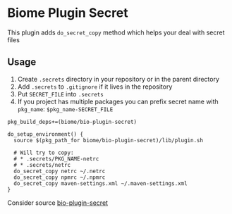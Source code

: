 # Biome Plugin Secret

This plugin adds `do_secret_copy` method which helps your deal with secret files

## Usage

1. Create `.secrets` directory in your repository or in the parent directory
2. Add `.secrets` to `.gitignore` if it lives in the repository
3. Put `SECRET_FILE` into `.secrets`
4. If you project has multiple packages you can prefix secret name with `pkg_name`: `$pkg_name-SECRET_FILE`

```
pkg_build_deps+=(biome/bio-plugin-secret)

do_setup_environment() {
  source $(pkg_path_for biome/bio-plugin-secret)/lib/plugin.sh

  # Will try to copy:
  # * .secrets/PKG_NAME-netrc
  # * .secrets/netrc
  do_secret_copy netrc ~/.netrc
  do_secret_copy npmrc ~/.npmrc
  do_secret_copy maven-settings.xml ~/.maven-settings.xml
}
```

Consider source [bio-plugin-secret](habitat/lib/plugin.sh)
